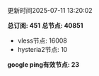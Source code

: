 更新时间2025-07-11 13:20:02

**总订阅: 451**
**总节点: 40851**
- vless节点: 16008
- hysteria2节点: 10

**google ping有效节点: 23**
